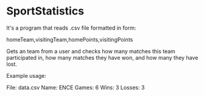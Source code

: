 # SportStatistics
It's a program that reads .csv file formatted in form:


homeTeam,visitingTeam,homePoints,visitingPoints


Gets an team from a user and checks how many matches this team participated in, how many matches they have won, and how many they have lost.

Example usage:

File:
data.csv
Name:
ENCE
Games: 6
Wins: 3
Losses: 3

